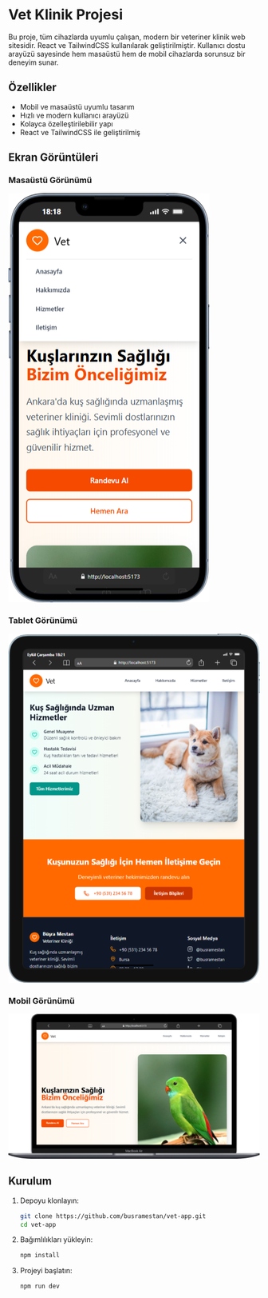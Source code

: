 # Vet Klinik Projesi

Bu proje, tüm cihazlarda uyumlu çalışan, modern bir veteriner klinik web sitesidir. React ve TailwindCSS kullanılarak geliştirilmiştir. Kullanıcı dostu arayüzü sayesinde hem masaüstü hem de mobil cihazlarda sorunsuz bir deneyim sunar.

## Özellikler

- Mobil ve masaüstü uyumlu tasarım
- Hızlı ve modern kullanıcı arayüzü
- Kolayca özelleştirilebilir yapı
- React ve TailwindCSS ile geliştirilmiş

## Ekran Görüntüleri

### Masaüstü Görünümü
![Desktop Screenshot](src/assets/iPhone-13-PRO-localhost.png/)

### Tablet Görünümü
![Tablet Screenshot](src/assets/iPad-Air-4-localhost.png)

### Mobil Görünümü
![Mobile Screenshot](src/assets/Macbook-Air-localhost.png)

## Kurulum

1. Depoyu klonlayın:
   ```sh
   git clone https://github.com/busramestan/vet-app.git
   cd vet-app
   ```

2. Bağımlılıkları yükleyin:
   ```sh
   npm install
   ```

3. Projeyi başlatın:
   ```sh
   npm run dev
   ```
